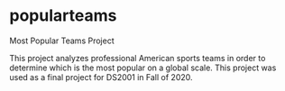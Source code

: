 # popularteams
Most Popular Teams Project

This project analyzes professional American sports teams in order to determine which is the most popular on a global scale.
This project was used as a final project for DS2001 in Fall of 2020.
